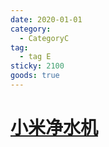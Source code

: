 ```yaml
---
date: 2020-01-01
category:
  - CategoryC
tag:
  - tag E
sticky: 2100
goods: true
---
```


# [小米净水机](https://www.rubyc.cn)